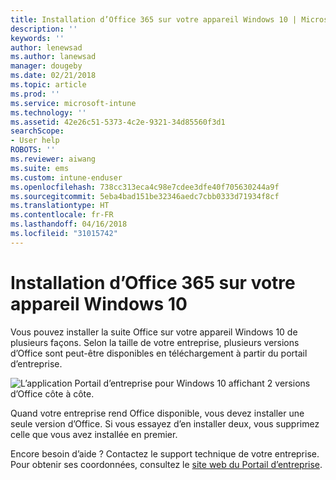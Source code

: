 ```yaml
---
title: Installation d’Office 365 sur votre appareil Windows 10 | Microsoft Docs
description: ''
keywords: ''
author: lenewsad
ms.author: lanewsad
manager: dougeby
ms.date: 02/21/2018
ms.topic: article
ms.prod: ''
ms.service: microsoft-intune
ms.technology: ''
ms.assetid: 42e26c51-5373-4c2e-9321-34d85560f3d1
searchScope:
- User help
ROBOTS: ''
ms.reviewer: aiwang
ms.suite: ems
ms.custom: intune-enduser
ms.openlocfilehash: 738cc313eca4c98e7cdee3dfe40f705630244a9f
ms.sourcegitcommit: 5eba4bad151be32346aedc7cbb0333d71934f8cf
ms.translationtype: HT
ms.contentlocale: fr-FR
ms.lasthandoff: 04/16/2018
ms.locfileid: "31015742"
---
```

# <a name="installing-office-365-on-your-windows-10-device"></a>Installation d’Office 365 sur votre appareil Windows 10

Vous pouvez installer la suite Office sur votre appareil Windows 10 de plusieurs façons. Selon la taille de votre entreprise, plusieurs versions d’Office sont peut-être disponibles en téléchargement à partir du portail d’entreprise.

![L’application Portail d’entreprise pour Windows 10 affichant 2 versions d’Office côte à côte.](./media/multiple-office-installs-cp-win10.png)

Quand votre entreprise rend Office disponible, vous devez installer une seule version d’Office. Si vous essayez d’en installer deux, vous supprimez celle que vous avez installée en premier.

Encore besoin d’aide ? Contactez le support technique de votre entreprise. Pour obtenir ses coordonnées, consultez le [site web du Portail d’entreprise](https://portal.manage.microsoft.com#HelpDeskDialog).
